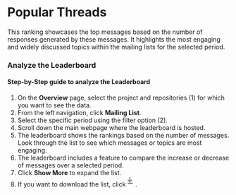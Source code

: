 # Popular Threads

This ranking showcases the top messages based on the number of responses generated by these messages. It highlights the most engaging and widely discussed topics within the mailing lists for the selected period.

### Analyze the Leaderboard

#### Step-by-Step guide to analyze the Leaderboard

1. On the **Overview** page, select the project and repositories (1) for which you want to see the data.
2. From the left navigation, click **Mailing List**.
3. Select the specific period using the filter option (2).
4. Scroll down the main webpage where the leaderboard is hosted.&#x20;
5. The leaderboard shows the rankings based on the number of messages. Look through the list to see which messages or topics are most engaging.
6. The leaderboard includes a feature to compare the increase or decrease of messages over a selected period.
7. Click **Show More** to expand the list.
8. If you want to download the list, click <img src="../../../../.gitbook/assets/image (166).png" alt="" data-size="line">.





####
